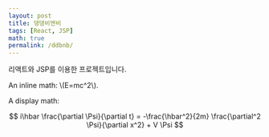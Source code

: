 ```yaml
---
layout: post
title: 댕댕비엔비
tags: [React, JSP]
math: true
permalink: /ddbnb/
---
```


리액트와 JSP를 이용한 프로젝트입니다.

An inline math: \\\(E=mc^2\\\).

A display math:

$$
i\hbar \frac{\partial \Psi}{\partial t} = -\frac{\hbar^2}{2m}
\frac{\partial^2 \Psi}{\partial x^2} + V \Psi
$$

